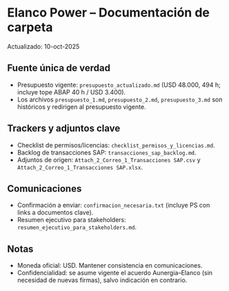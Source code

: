 # Elanco Power – Documentación de carpeta

Actualizado: 10-oct-2025

## Fuente única de verdad
- Presupuesto vigente: `presupuesto_actualizado.md` (USD 48.000, 494 h; incluye tope ABAP 40 h / USD 3.400).
- Los archivos `presupuesto_1.md`, `presupuesto_2.md`, `presupuesto_3.md` son históricos y redirigen al presupuesto vigente.

## Trackers y adjuntos clave
- Checklist de permisos/licencias: `checklist_permisos_y_licencias.md`.
- Backlog de transacciones SAP: `transacciones_sap_backlog.md`.
- Adjuntos de origen: `Attach_2_Correo_1_Transacciones SAP.csv` y `Attach_2_Correo_1_Transacciones SAP.xlsx`.

## Comunicaciones
- Confirmación a enviar: `confirmacion_necesaria.txt` (incluye PS con links a documentos clave).
- Resumen ejecutivo para stakeholders: `resumen_ejecutivo_para_stakeholders.md`.

## Notas
- Moneda oficial: USD. Mantener consistencia en comunicaciones.
- Confidencialidad: se asume vigente el acuerdo Aunergia–Elanco (sin necesidad de nuevas firmas), salvo indicación en contrario.
